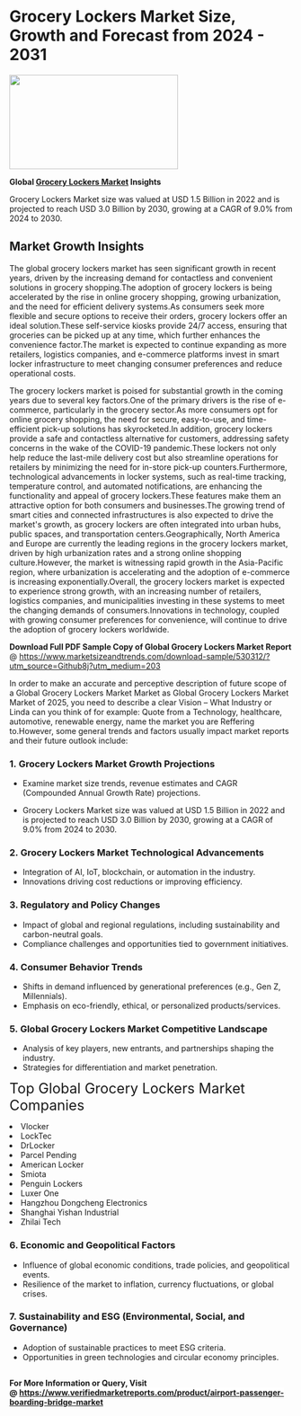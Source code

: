 <H1>Grocery Lockers Market Size, Growth and Forecast from 2024 - 2031</H1><img class="aligncenter size-medium wp-image-584254" src="https://thirdeyenews.in/wp-content/uploads/2024/09/Global-Market-Research-300x168.jpeg" alt="" width="300" height="168" /><p><strong>Global&nbsp;<a href="https://www.marketsizeandtrends.com/download-sample/530312/?utm_source=Github8j?utm_medium=203">Grocery Lockers Market</a> Insights</strong></p><p>Grocery Lockers Market size was valued at USD 1.5 Billion in 2022 and is projected to reach USD 3.0 Billion by 2030, growing at a CAGR of 9.0% from 2024 to 2030.</p><p><h2>Market Growth Insights</h2> <p>The global grocery lockers market has seen significant growth in recent years, driven by the increasing demand for contactless and convenient solutions in grocery shopping.The adoption of grocery lockers is being accelerated by the rise in online grocery shopping, growing urbanization, and the need for efficient delivery systems.As consumers seek more flexible and secure options to receive their orders, grocery lockers offer an ideal solution.These self-service kiosks provide 24/7 access, ensuring that groceries can be picked up at any time, which further enhances the convenience factor.The market is expected to continue expanding as more retailers, logistics companies, and e-commerce platforms invest in smart locker infrastructure to meet changing consumer preferences and reduce operational costs.</p> <p>The grocery lockers market is poised for substantial growth in the coming years due to several key factors.One of the primary drivers is the rise of e-commerce, particularly in the grocery sector.As more consumers opt for online grocery shopping, the need for secure, easy-to-use, and time-efficient pick-up solutions has skyrocketed.In addition, grocery lockers provide a safe and contactless alternative for customers, addressing safety concerns in the wake of the COVID-19 pandemic.These lockers not only help reduce the last-mile delivery cost but also streamline operations for retailers by minimizing the need for in-store pick-up counters.Furthermore, technological advancements in locker systems, such as real-time tracking, temperature control, and automated notifications, are enhancing the functionality and appeal of grocery lockers.These features make them an attractive option for both consumers and businesses.The growing trend of smart cities and connected infrastructures is also expected to drive the market's growth, as grocery lockers are often integrated into urban hubs, public spaces, and transportation centers.Geographically, North America and Europe are currently the leading regions in the grocery lockers market, driven by high urbanization rates and a strong online shopping culture.However, the market is witnessing rapid growth in the Asia-Pacific region, where urbanization is accelerating and the adoption of e-commerce is increasing exponentially.Overall, the grocery lockers market is expected to experience strong growth, with an increasing number of retailers, logistics companies, and municipalities investing in these systems to meet the changing demands of consumers.Innovations in technology, coupled with growing consumer preferences for convenience, will continue to drive the adoption of grocery lockers worldwide.</p> <p><span class=""><strong>Download Full PDF Sample Copy of Global Grocery Lockers Market Report</strong> @ <a href="https://www.marketsizeandtrends.com/download-sample/530312/?utm_source=Github8j?utm_medium=203" target="_blank">https://www.marketsizeandtrends.com/download-sample/530312/?utm_source=Github8j?utm_medium=203</a></span></p><p>In order to make an accurate and perceptive description of future scope of a Global&nbsp;Grocery Lockers Market Market as Global&nbsp;Grocery Lockers Market Market of 2025, you need to describe a clear Vision &ndash; What Industry or Linda can you think of for example: Quote from a Technology, healthcare, automotive, renewable energy, name the market you are Reffering to.However, some general trends and factors usually impact market reports and their future outlook include:</p><h3>1.&nbsp;<strong>Grocery Lockers Market Growth Projections</strong></h3><ul><li>Examine market size trends, revenue estimates and CAGR (Compounded Annual Growth Rate) projections.</li><li><p>Grocery Lockers Market size was valued at USD 1.5 Billion in 2022 and is projected to reach USD 3.0 Billion by 2030, growing at a CAGR of 9.0% from 2024 to 2030.</p></li></ul><h3>2.&nbsp;<strong>Grocery Lockers Market Technological Advancements</strong></h3><ul><li>Integration of AI, IoT, blockchain, or automation in the industry.</li><li>Innovations driving cost reductions or improving efficiency.</li></ul><h3>3.&nbsp;<strong>Regulatory and Policy Changes</strong></h3><ul><li>Impact of global and regional regulations, including sustainability and carbon-neutral goals.</li><li>Compliance challenges and opportunities tied to government initiatives.</li></ul><h3>4.&nbsp;<strong>Consumer Behavior Trends</strong></h3><ul><li>Shifts in demand influenced by generational preferences (e.g., Gen Z, Millennials).</li><li>Emphasis on eco-friendly, ethical, or personalized products/services.</li></ul><h3>5.&nbsp;<strong>Global Grocery Lockers Market Competitive Landscape</strong></h3><ul><li>Analysis of key players, new entrants, and partnerships shaping the industry.</li><li>Strategies for differentiation and market penetration.</li></ul><p data-pm-slice="1 1 []"><span style="color: inherit; font-family: inherit; font-size: 25px;">Top Global Grocery Lockers Market Companies</span></p><div class="" data-test-id=""><p><li>Vlocker</li><li> LockTec</li><li> DrLocker</li><li> Parcel Pending</li><li> American Locker</li><li> Smiota</li><li> Penguin Lockers</li><li> Luxer One</li><li> Hangzhou Dongcheng Electronics</li><li> Shanghai Yishan Industrial</li><li> Zhilai Tech</li></p></div><h3>6.&nbsp;<strong>Economic and Geopolitical Factors</strong></h3><ul><li>Influence of global economic conditions, trade policies, and geopolitical events.</li><li>Resilience of the market to inflation, currency fluctuations, or global crises.</li></ul><h3>7.&nbsp;<strong>Sustainability and ESG (Environmental, Social, and Governance)</strong></h3><ul><li>Adoption of sustainable practices to meet ESG criteria.</li><li>Opportunities in green technologies and circular economy principles.</li></ul><h2><strong style="font-size: 14px;">For More Information or Query, Visit @&nbsp;</strong><a style="background-color: #ffffff; font-size: 14px;" href="https://www.marketsizeandtrends.com/report/grocery-lockers-market/" target="_blank">https://www.verifiedmarketreports.com/product/airport-passenger-boarding-bridge-market</a></h2>